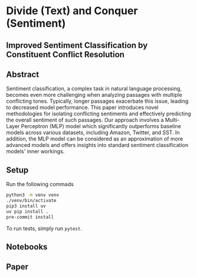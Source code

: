 # Divide (Text) and Conquer (Sentiment)
## Improved Sentiment Classification by Constituent Conflict Resolution

## Abstract
Sentiment classification, a complex task in natural language processing, becomes even more challenging when analyzing passages with multiple conflicting tones. Typically, longer passages exacerbate this issue, leading to decreased model performance. This paper introduces novel methodologies for isolating conflicting sentiments and effectively predicting the overall sentiment of such passages. Our approach involves a Multi-Layer Perceptron (MLP) model which significantly outperforms baseline models across various datasets, including Amazon, Twitter, and SST. In addition, the MLP model can be considered as an approximation of more advanced models and offers insights into standard sentiment classification models' inner workings.


## Setup
Run the following commads

```bash
python3 -m venv venv
./venv/bin/activate
pip3 install uv
uv pip install .
pre-commit install
```

To run tests, simply run `pytest`.

## Notebooks

## Paper
